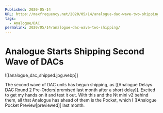 ```yaml
---
Published: 2020-05-14
URL: https://maxfrequency.net/2020/05/14/analogue-dac-wave-two-shipping/
tags:
  - Analogue/DAC
permalink: 2020/05/14/analogue-dac-wave-two-shipping/
---
```

# Analogue Starts Shipping Second Wave of DACs

![[analogue_dac_shipped.jpg.webp]]

The second wave of DAC units has begun shipping, as [[Analogue Delays DAC Round 2 Pre-Orders|promised last month after a short delay]]. Excited to get my hands on it and test it out. With this and the Nt mini v2 behind them, all that Analogue has ahead of them is the Pocket, which I [[Analogue Pocket Preview|previewed]] last month.